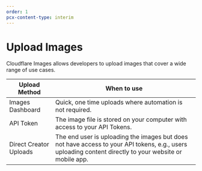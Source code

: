 ```yaml
---
order: 1
pcx-content-type: interim
---
```


# Upload Images

Cloudflare Images allows developers to upload images that cover a wide range of use cases.

<TableWrap>

| Upload Method          | When to use       |
| ---------------------- | ----------------- |
| Images Dashboard       | Quick, one time uploads where automation is not required.
| API Token              | The image file is stored on your computer with access to your API Tokens.
| Direct Creator Uploads | The end user is uploading the images but does not have access to your API tokens, e.g., users uploading content directly to your website or mobile app.

</TableWrap>